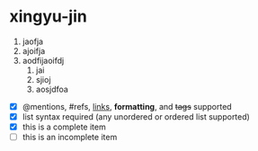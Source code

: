 # xingyu-jin

1. jaofja
1. ajoifja
1. aodfijaoifdj
    1. jai
    1. sjioj
    1. aosjdfoa

- [x] @mentions, #refs, [links](), **formatting**, and <del>tags</del> supported
- [x] list syntax required (any unordered or ordered list supported)
- [x] this is a complete item
- [ ] this is an incomplete item
